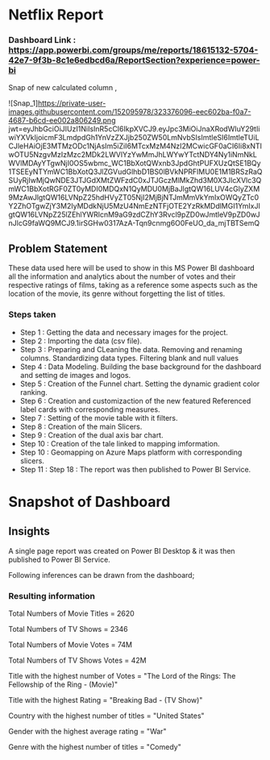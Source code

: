 # Netflix Report

### Dashboard Link : https://app.powerbi.com/groups/me/reports/18615132-5704-42e7-9f3b-8c1e6edbcd6a/ReportSection?experience=power-bi

Snap of new calculated column ,

![Snap_1]https://private-user-images.githubusercontent.com/152095978/323376096-eec602ba-f0a7-4687-b6cd-ee002a806249.png
jwt=eyJhbGciOiJIUzI1NiIsInR5cCI6IkpXVCJ9.eyJpc3MiOiJnaXRodWIuY29tIiwiYXVkIjoicmF3LmdpdGh1YnVzZXJjb250ZW50LmNvbSIsImtleSI6ImtleTUiLCJleHAiOjE3MTMzODc1NjAsIm5iZiI6MTcxMzM4NzI2MCwicGF0aCI6Ii8xNTIwOTU5NzgvMzIzMzc2MDk2LWVlYzYwMmJhLWYwYTctNDY4Ny1iNmNkLWVlMDAyYTgwNjI0OS5wbmc_WC1BbXotQWxnb3JpdGhtPUFXUzQtSE1BQy1TSEEyNTYmWC1BbXotQ3JlZGVudGlhbD1BS0lBVkNPRFlMU0E1M1BRSzRaQSUyRjIwMjQwNDE3JTJGdXMtZWFzdC0xJTJGczMlMkZhd3M0X3JlcXVlc3QmWC1BbXotRGF0ZT0yMDI0MDQxN1QyMDU0MjBaJlgtQW16LUV4cGlyZXM9MzAwJlgtQW16LVNpZ25hdHVyZT05NjI2MjBjNTJmMmVkYmIxOWQyZTc0Y2ZhOTgwZjY3M2IyMDdkNjU5MzU4NmEzNTFjOTE2YzRkMDdlMGI1YmIxJlgtQW16LVNpZ25lZEhlYWRlcnM9aG9zdCZhY3Rvcl9pZD0wJmtleV9pZD0wJnJlcG9faWQ9MCJ9.1irSGHw0317AzA-Tqn9cnmg6O0FeUO_da_mjTBTSemQ

## Problem Statement

These data used here will be used to show in this MS Power BI dashboard all the information and analytics about the number of votes and their respective ratings of films, taking as a reference some aspects such as the location of the movie, its genre without forgetting the list of titles.


### Steps taken

- Step 1 : Getting the data and necessary images for the project.
- Step 2 : Importing the data (csv file).
- Step 3 : Preparing and CLeaning the data. Removing and renaming columns. Standardizing data types. Filtering blank and null values
- Step 4 : Data Modeling. Building the base background  for the dashboard and setting de images and logos.
- Step 5 : Creation of the Funnel chart. Setting the dynamic gradient color ranking.
- Step 6 : Creation and customizaction of the new featured Referenced label cards with corresponding measures.
- Step 7 : Setting of the movie table with it filters. 
- Step 8 : Creation of the main Slicers.
- Step 9 : Creation of the dual axis bar chart.
- Step 10 : Creation of the tale linked to mapping imformation.
- Step 10 : Geomapping on  Azure Maps platform with corresponding slicers. 
- Step 11 : Step 18 : The report was then published to Power BI Service.


# Snapshot of Dashboard



## Insights

A single page report was created on Power BI Desktop & it was then published to Power BI Service.

Following inferences can be drawn from the dashboard;

### Resulting information

   Total Numbers of Movie Titles = 2620 

   Total Numbers of TV Shows = 2346

   Total Numbers of Movie Votes = 74M

   Total Numbers of TV Shows Votes = 42M

   Title with the highest number of Votes = "The Lord of the Rings: The Fellowship of the Ring - (Movie)"
   
   Title with the highest Rating = "Breaking Bad - (TV Show)"

   Country with the highest number of titles = "United States"

   Gender with the highest average rating = "War"

   Genre with the highest number of titles = "Comedy"
